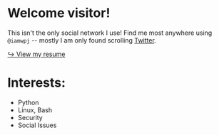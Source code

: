 # Welcome visitor!

This isn't the only social network I use! Find me most anywhere using `@iamwpj` -- mostly I am only found scrolling [Twitter](https://twitter.com/iamwpj).

[↪ View my resume](https://iamwpj.com/resume/resume.html)

# Interests:
  - Python
  - Linux, Bash
  - Security
  - Social Issues
  